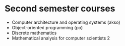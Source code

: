# Second semester courses
- Computer architecture and operating systems (akso)
- Object-oriented programming (po)
- Discrete mathematics
- Mathematical analysis for computer scientists 2

